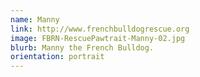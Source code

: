 ```yaml
---
name: Manny
link: http://www.frenchbulldogrescue.org
image: FBRN-RescuePawtrait-Manny-02.jpg
blurb: Manny the French Bulldog.
orientation: portrait
---
```

